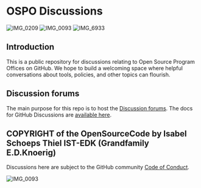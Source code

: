 # OSPO Discussions

![IMG_0209](https://github.com/IST-Github/OSPO/assets/155141998/2eb1e527-9f9e-4a10-9973-2e68160b0df0)
![IMG_0093](https://github.com/IST-Github/OSPO/assets/155141998/2c378129-e63d-49ed-9e30-a33cd1dd814a)
![IMG_6933](https://github.com/IST-Github/OSPO/assets/155141998/3a084bbd-c878-4fc3-9fbe-1eabdbbe15af)

## Introduction

This is a public repository for discussions relating to Open Source Program Offices on GitHub. We hope to build a welcoming space where helpful conversations about tools, policies, and other topics can flourish.

## Discussion forums

The main purpose for this repo is to host the [Discussion forums](https://github.com/community/OSPO/discussions). The docs for GitHub Discussions are [available here](https://docs.github.com/en/discussions/collaborating-with-your-community-using-discussions/about-discussions). 

## COPYRIGHT of the OpenSourceCode by Isabel Schoeps Thiel IST-EDK (Grandfamily E.D.Knoerig)

Discussions here are subject to the GitHub community [Code of Conduct](https://github.com/community/community/blob/main/CODE_OF_CONDUCT.md). 

![IMG_0093](https://github.com/community/OSPO/assets/155141998/dea30316-018c-4bd9-bd5a-3a84fc7bb9ad)


